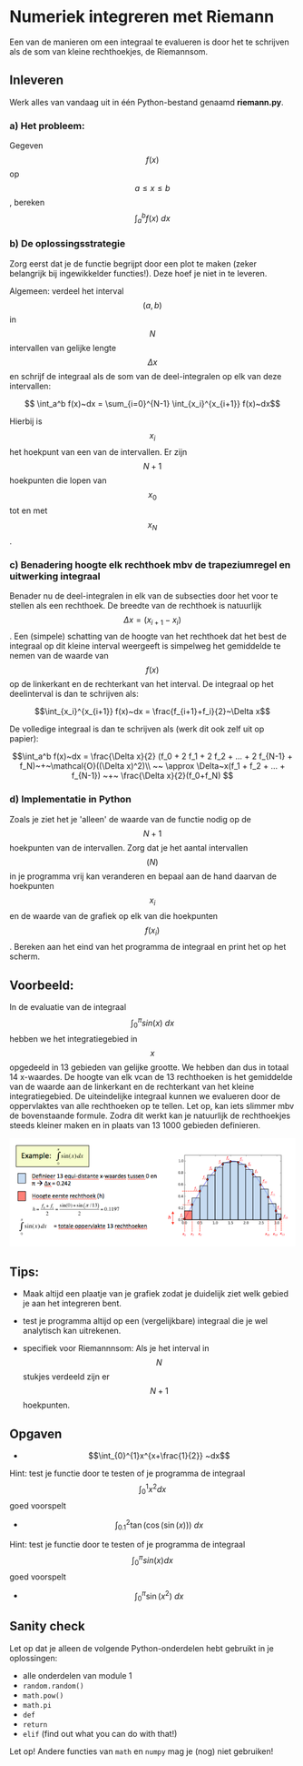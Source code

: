# Numeriek integreren met Riemann

Een van de manieren om een integraal te evalueren is door het te schrijven als de som van kleine rechthoekjes, de Riemannsom.

## Inleveren

Werk alles van vandaag uit in één Python-bestand genaamd **riemann.py**.




### a) Het probleem: 
Gegeven $$f(x)$$ op $$a \leq x \leq b$$, bereken $$\int_a^b f(x)~dx$$

### b) De oplossingsstrategie

Zorg eerst dat je de functie begrijpt door een plot te maken (zeker belangrijk bij ingewikkelder functies!). Deze hoef je niet in te leveren.

Algemeen: verdeel het interval $$(a,b)$$ in $$N$$ intervallen van gelijke lengte $$\Delta x$$ en schrijf de integraal als de som van de deel-integralen op elk van deze intervallen:

$$ \int_a^b f(x)~dx = \sum_{i=0}^{N-1} \int_{x_i}^{x_{i+1}} f(x)~dx$$

Hierbij is $$x_i$$ het hoekpunt van een van de intervallen. Er zijn $$N+1$$ hoekpunten die lopen van $$x_0$$ tot en met $$x_{N}$$.

### c) Benadering hoogte elk rechthoek mbv de trapeziumregel en uitwerking integraal

Benader nu de deel-integralen in elk van de subsecties door het voor te stellen als een rechthoek. De breedte van de rechthoek is natuurlijk 
$$\Delta x = (x_{i+1} - x_{i})$$. Een (simpele) schatting van de hoogte van het rechthoek dat het best de integraal op dit kleine interval weergeeft is simpelweg het gemiddelde te nemen van de waarde van $$f(x)$$ op de linkerkant en de rechterkant van het interval. De integraal op het deelinterval is dan te schrijven als:

$$\int_{x_i}^{x_{i+1}} f(x)~dx = \frac{f_{i+1}+f_i}{2}~\Delta x$$

De volledige integraal is dan te schrijven als (werk dit ook zelf uit op papier):

$$\int_a^b f(x)~dx = \frac{\Delta x}{2} (f_0 + 2 f_1 + 2 f_2 + ... +  2 f_{N-1} + f_N)~+~\mathcal{O}((\Delta x)^2)\\
                       ~~ \approx \Delta~x(f_1 + f_2 + ... +  f_{N-1}) ~+~ \frac{\Delta x}{2}(f_0+f_N) $$

### d) Implementatie in Python 
Zoals je ziet het je 'alleen' de waarde van de functie nodig op de $$N+1$$ hoekpunten van de intervallen. Zorg dat je het aantal intervallen $$(N)$$ in je programma vrij kan veranderen en bepaal aan de hand daarvan de hoekpunten $$x_i$$ en de waarde van de grafiek op elk van die hoekpunten $$f(x_i)$$. Bereken aan het eind van het programma de integraal en print het op het scherm.

## Voorbeeld:

In de evaluatie van de integraal $$\int_{0}^{\pi}sin(x)~dx$$ hebben we het integratiegebied in $$x$$ opgedeeld in 13 gebieden van gelijke grootte. We hebben dan dus in totaal 14 x-waardes. De hoogte van elk vcan de 13 rechthoeken is het gemiddelde van de waarde aan de linkerkant en de rechterkant van het kleine integratiegebied. De uiteindelijke integraal kunnen we evalueren door de oppervlaktes van alle rechthoeken op te tellen. Let op, kan iets slimmer mbv de bovenstaande formule. Zodra dit werkt kan je natuurlijk de rechthoekjes steeds kleiner maken en in plaats van 13 1000 gebieden definieren.

![](RiemannExample.png)


## Tips:

  - Maak altijd een plaatje van je grafiek zodat je duidelijk ziet welk gebied je aan het integreren bent.

  - test je programma altijd op een (vergelijkbare) integraal die je wel analytisch kan uitrekenen. 

  - specifiek voor Riemannnsom: Als je het interval in $$N$$ stukjes verdeeld zijn er $$N+1$$ hoekpunten.


## Opgaven

- $$\int_{0}^{1}x^{x+\frac{1}{2}} ~dx$$

Hint: test je functie door te testen of je programma de integraal $$\int_{0}^{1}x^2 dx$$ goed voorspelt

- $$\int_{0.1}^{2} \tan(\cos(\sin(x))) ~dx$$

Hint: test je functie door te testen of je programma de integraal $$\int_{0}^{\pi}sin(x) dx$$ goed voorspelt

- $$\int_{0}^{\pi} \sin(x^2) ~dx$$






## Sanity check

Let op dat je alleen de volgende Python-onderdelen hebt gebruikt in je oplossingen:

- alle onderdelen van module 1
- `random.random()`
- `math.pow()`
- `math.pi`
- `def`
- `return`
- `elif` (find out what you can do with that!)

Let op! Andere functies van `math` en `numpy` mag je (nog) niet gebruiken!
